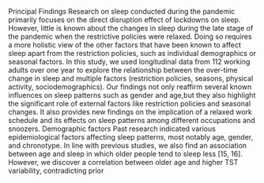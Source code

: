 Principal
Findings
Research
on
sleep
conducted
during
the
pandemic
primarily
focuses
on
the
direct
disruption
effect
of
lockdowns
on
sleep.
However,
little
is
known
about
the
changes
in
sleep
during
the
late
stage
of
the
pandemic
when
the
restrictive
policies
were
relaxed.
Doing
so
requires
a
more
holistic
view
of
the
other
factors
that
have
been
known
to
affect
sleep
apart
from
the
restriction
policies,
such
as
individual
demographics
or
seasonal
factors.
In
this
study,
we
used
longitudinal
data
from
112
working
adults
over
one
year
to
explore
the
relationship
between
the
over-time
change
in
sleep
and
multiple
factors
(restriction
policies,
seasons,
physical
activity,
sociodemographics).
Our
findings
not
only
reaffirm
several
known
influences
on
sleep
patterns
such
as
gender
and
age,but
they
also
highlight
the
significant
role
of
external
factors
like
restriction
policies
and
seasonal
changes.
It
also
provides
new
findings
on
the
implication
of
a
relaxed
work
schedule
and
its
effects
on
sleep
patterns
among
different
occupations
and
snoozers.
Demographic
factors
Past
research
indicated
various
epidemiological
factors
affecting
sleep
patterns,
most
notably
age,
gender,
and
chronotype.
In
line
with
previous
studies,
we
also
find
an
association
between
age
and
sleep
in
which
older
people
tend
to
sleep
less
[15,
16].
However,
we
discover
a
correlation
between
older
age
and
higher
TST
variability,
contradicting
prior